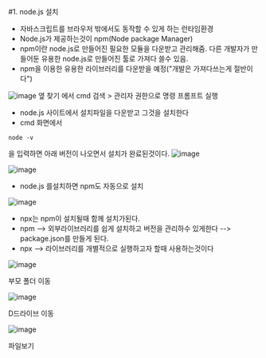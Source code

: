 #1. node.js 설치
* 자바스크립트를 브라우저 밖에서도 동작할 수 있게 하는 런타임환경
* Node.js가 제공하는것이 npm(Node package Manager)
* npm이란 node.js로 만들어진 필요한 모듈을 다운받고 관리해줌. 다른 개발자가 만들어둔 유용한 node.js로 만들어진 툴로 가져다 쓸수 있음.
* npm을 이용한 유용한 라이브러리를 다운받을 예정("개발은 가져다쓰는게 절반이다")

![image](https://github.com/Sary556/react/assets/141836031/31962603-6b81-4e9a-a814-ae6c04a8f6e4) 옆 찾기 에서 cmd 검색 > 관리자 권한으로 명령 프롬프트 실행

* node.js 사이트에서 설치파일을 다운받고 그것을 설치한다
* cmd 화면에서
```
node -v
```
을 입력하면 아래 버전이 나오면서 설치가 완료된것이다.
![image](https://github.com/Sary556/react/assets/141836031/0bb854da-8564-4bcc-a18c-8dac9c4f074d)


![image](https://github.com/Sary556/react/assets/141836031/1c707fab-1123-4e6d-9816-807a025f6842)

* node.js 를설치하면 npm도 자동으로 설치


![image](https://github.com/Sary556/react/assets/141836031/7cba22ed-826e-41f8-8255-d80767d40233)

* npx는 npm이 설치될때 함께 설치가된다.
* npm --> 외부라이브러리를 쉽게 설치하고 버전을 관리하수 있게한다 --> package.json를 만들게 된다.
* npx --> 라이브러리를 개별적으로 실행하고자 할때 사용하는것이다


![image](https://github.com/Sary556/react/assets/141836031/f5336c49-2645-4b2f-b0bb-430ee5c75f82)

부모 폴더 이동

![image](https://github.com/Sary556/react/assets/141836031/69fd8a42-daa5-4aa1-8f87-325e82b743e1)

D드라이브 이동

![image](https://github.com/Sary556/react/assets/141836031/f28f88b8-8ab8-4bea-9fd0-48729ecbed68)

파일보기


